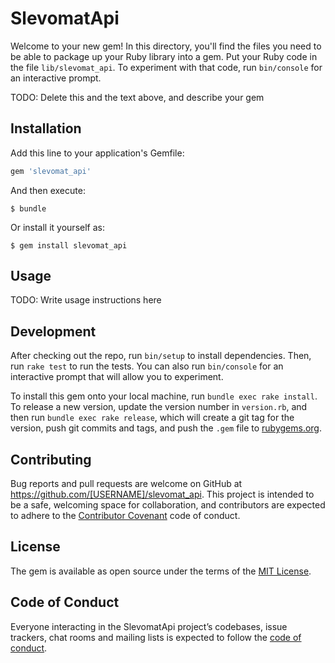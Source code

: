 # SlevomatApi

Welcome to your new gem! In this directory, you'll find the files you need to be able to package up your Ruby library into a gem. Put your Ruby code in the file `lib/slevomat_api`. To experiment with that code, run `bin/console` for an interactive prompt.

TODO: Delete this and the text above, and describe your gem

## Installation

Add this line to your application's Gemfile:

```ruby
gem 'slevomat_api'
```

And then execute:

    $ bundle

Or install it yourself as:

    $ gem install slevomat_api

## Usage

TODO: Write usage instructions here

## Development

After checking out the repo, run `bin/setup` to install dependencies. Then, run `rake test` to run the tests. You can also run `bin/console` for an interactive prompt that will allow you to experiment.

To install this gem onto your local machine, run `bundle exec rake install`. To release a new version, update the version number in `version.rb`, and then run `bundle exec rake release`, which will create a git tag for the version, push git commits and tags, and push the `.gem` file to [rubygems.org](https://rubygems.org).

## Contributing

Bug reports and pull requests are welcome on GitHub at https://github.com/[USERNAME]/slevomat_api. This project is intended to be a safe, welcoming space for collaboration, and contributors are expected to adhere to the [Contributor Covenant](http://contributor-covenant.org) code of conduct.

## License

The gem is available as open source under the terms of the [MIT License](https://opensource.org/licenses/MIT).

## Code of Conduct

Everyone interacting in the SlevomatApi project’s codebases, issue trackers, chat rooms and mailing lists is expected to follow the [code of conduct](https://github.com/[USERNAME]/slevomat_api/blob/master/CODE_OF_CONDUCT.md).
